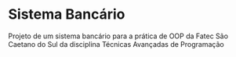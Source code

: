 # Sistema Bancário
Projeto de um sistema bancário para a prática de OOP da Fatec São Caetano do Sul da disciplina Técnicas Avançadas de Programação
